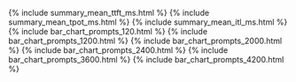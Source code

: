 {% include summary_mean_ttft_ms.html %}
{% include summary_mean_tpot_ms.html %}
{% include summary_mean_itl_ms.html %}
{% include bar_chart_prompts_120.html %}
{% include bar_chart_prompts_1200.html %}
{% include bar_chart_prompts_2000.html %}
{% include bar_chart_prompts_2400.html %}
{% include bar_chart_prompts_3600.html %}
{% include bar_chart_prompts_4200.html %}
